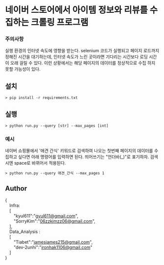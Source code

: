 # 네이버 스토어에서 아이템 정보와 리뷰를 수집하는 크롤링 프로그램

### 주의사항
실행 환경의 인터넷 속도에 영향을 받는다. 
selenium 코드가 실행되고 페이지 로드까지 정해진 시간을 대기하는데, 인터넷 속도가 느린 곳이라면 기다리는 시간보다 로딩 시간이 오래 걸릴 수 있다. 
이런 상황에서는 해당 페이지의 데이터를 정상적으로 수집 하지 못할 가능성이 있다. 


## 설치
```
> pip install -r requirements.txt
```

## 실행
```
> python run.py --query [str] --max_pages [int]
```

### 예시
네이버 쇼핑몰에서 '애견 간식' 키워드로 검색하여 나오는 첫번째 페이지의 데이터를 수집하고 싶다면 아래 명령어를 입력하면 된다. 띄어쓰기는 "언더바(_)"로 표기하자. 검색시엔 space로 바뀌어서 적용된다.
```
> python run.py --query 애견_간식 --max_pages 1
```


## Author

{  
&emsp;Infra:  
&emsp;[  
&emsp;&emsp;"kyul611":"gyul611@gmail.com",  
&emsp;&emsp;"SorryKim":"06zzkimzz06@gmail.com",  
&emsp;],  
&emsp;Data_Analysis :  
&emsp;[  
&emsp;&emsp;"Tiabet":"jamesjames215@gmail.com",  
&emsp;&emsp;"dev-2unhi":"ironhak1106@gmail.com"  
&emsp;]  
}